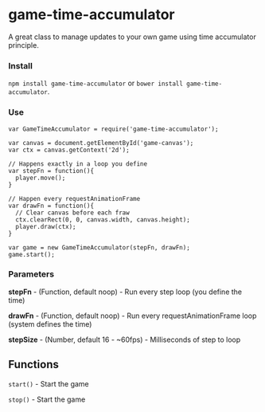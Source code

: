 # game-time-accumulator
A great class to manage updates to your own game using time accumulator principle.

### Install
```npm install game-time-accumulator``` or ```bower install game-time-accumulator```.

### Use
```
var GameTimeAccumulator = require('game-time-accumulator');

var canvas = document.getElementById('game-canvas');
var ctx = canvas.getContext('2d');

// Happens exactly in a loop you define
var stepFn = function(){
  player.move();
}

// Happen every requestAnimationFrame
var drawFn = function(){
  // Clear canvas before each fraw
  ctx.clearRect(0, 0, canvas.width, canvas.height);
  player.draw(ctx);
}

var game = new GameTimeAccumulator(stepFn, drawFn);
game.start();

```

### Parameters
**stepFn** - (Function, default noop) - Run every step loop (you define the time)

**drawFn** - (Function, default noop) - Run every requestAnimationFrame loop (system defines the time)

**stepSize** - (Number, default 16 - ~60fps) - Milliseconds of step to loop

## Functions
```start()``` - Start the game

```stop()``` - Start the game
